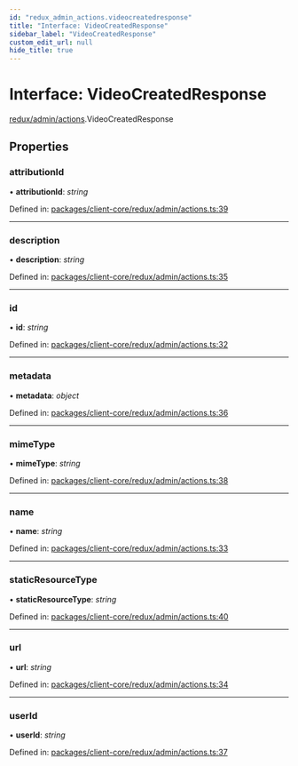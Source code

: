 ```yaml
---
id: "redux_admin_actions.videocreatedresponse"
title: "Interface: VideoCreatedResponse"
sidebar_label: "VideoCreatedResponse"
custom_edit_url: null
hide_title: true
---
```


# Interface: VideoCreatedResponse

[redux/admin/actions](../modules/redux_admin_actions.md).VideoCreatedResponse

## Properties

### attributionId

• **attributionId**: *string*

Defined in: [packages/client-core/redux/admin/actions.ts:39](https://github.com/xr3ngine/xr3ngine/blob/56376a778/packages/client-core/redux/admin/actions.ts#L39)

___

### description

• **description**: *string*

Defined in: [packages/client-core/redux/admin/actions.ts:35](https://github.com/xr3ngine/xr3ngine/blob/56376a778/packages/client-core/redux/admin/actions.ts#L35)

___

### id

• **id**: *string*

Defined in: [packages/client-core/redux/admin/actions.ts:32](https://github.com/xr3ngine/xr3ngine/blob/56376a778/packages/client-core/redux/admin/actions.ts#L32)

___

### metadata

• **metadata**: *object*

Defined in: [packages/client-core/redux/admin/actions.ts:36](https://github.com/xr3ngine/xr3ngine/blob/56376a778/packages/client-core/redux/admin/actions.ts#L36)

___

### mimeType

• **mimeType**: *string*

Defined in: [packages/client-core/redux/admin/actions.ts:38](https://github.com/xr3ngine/xr3ngine/blob/56376a778/packages/client-core/redux/admin/actions.ts#L38)

___

### name

• **name**: *string*

Defined in: [packages/client-core/redux/admin/actions.ts:33](https://github.com/xr3ngine/xr3ngine/blob/56376a778/packages/client-core/redux/admin/actions.ts#L33)

___

### staticResourceType

• **staticResourceType**: *string*

Defined in: [packages/client-core/redux/admin/actions.ts:40](https://github.com/xr3ngine/xr3ngine/blob/56376a778/packages/client-core/redux/admin/actions.ts#L40)

___

### url

• **url**: *string*

Defined in: [packages/client-core/redux/admin/actions.ts:34](https://github.com/xr3ngine/xr3ngine/blob/56376a778/packages/client-core/redux/admin/actions.ts#L34)

___

### userId

• **userId**: *string*

Defined in: [packages/client-core/redux/admin/actions.ts:37](https://github.com/xr3ngine/xr3ngine/blob/56376a778/packages/client-core/redux/admin/actions.ts#L37)
